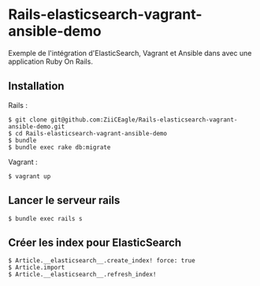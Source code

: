 # Rails-elasticsearch-vagrant-ansible-demo

Exemple de l'intégration d'ElasticSearch, Vagrant et Ansible dans avec une application Ruby On Rails.

## Installation

Rails :
```
$ git clone git@github.com:ZiiCEagle/Rails-elasticsearch-vagrant-ansible-demo.git
$ cd Rails-elasticsearch-vagrant-ansible-demo
$ bundle
$ bundle exec rake db:migrate
```

Vagrant :
```
$ vagrant up
```

## Lancer le serveur rails

```
$ bundle exec rails s
```

## Créer les index pour ElasticSearch

```
$ Article.__elasticsearch__.create_index! force: true
$ Article.import
$ Article.__elasticsearch__.refresh_index!
```
